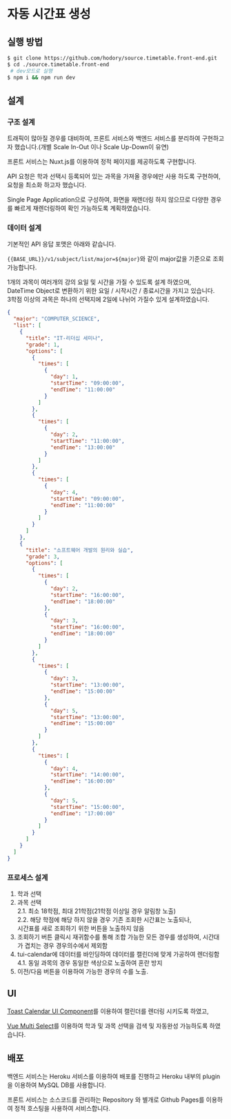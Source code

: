 # 자동 시간표 생성

## 실행 방법

``` bash
$ git clone https://github.com/hodory/source.timetable.front-end.git
$ cd ./source.timetable.front-end
 # dev모드로 실행
$ npm i && npm run dev
```

## 설계
### 구조 설계

트래픽이 많아질 경우를 대비하여, 프론트 서비스와 백엔드 서비스를 분리하여 구현하고자 했습니다.(개별 Scale In-Out 이나 Scale Up-Down이 유연)

프론트 서비스는 Nuxt.js를 이용하여 정적 페이지를 제공하도록 구현합니다.

API 요청은 학과 선택시 등록되어 있는 과목을 가져올 경우에만 사용 하도록 구현하여, 요청을 최소화 하고자 했습니다.

Single Page Application으로 구성하여, 화면을 재렌더링 하지 않으므로 다양한 경우를 빠르게 재렌더링하여 확인 가능하도록 계획하였습니다. 

### 데이터 설계

기본적인 API 응답 포맷은 아래와 같습니다.

`{{BASE_URL}}/v1/subject/list/major=${major}`와 같이 major값을 기준으로 조회 가능합니다.

1개의 과목이 여러개의 강의 요일 및 시간을 가질 수 있도록 설계 하였으며,<br/>
DateTime Object로 변환하기 위한 요일 / 시작시간 / 종료시간을 가지고 있습니다.<br/>
3학점 이상의 과목은 하나의 선택지에 2일에 나뉘어 가질수 있게 설계하였습니다.

```json
{
  "major": "COMPUTER_SCIENCE",
  "list": [
    {
      "title": "IT-리더십 세미나",
      "grade": 1,
      "options": [
        {
          "times": [
            {
              "day": 1,
              "startTime": "09:00:00",
              "endTime": "11:00:00"
            }
          ]
        },
        {
          "times": [
            {
              "day": 2,
              "startTime": "11:00:00",
              "endTime": "13:00:00"
            }
          ]
        },
        {
          "times": [
            {
              "day": 4,
              "startTime": "09:00:00",
              "endTime": "11:00:00"
            }
          ]
        }
      ]
    },
    {
      "title": "소프트웨어 개발의 원리와 실습",
      "grade": 3,
      "options": [
        {
          "times": [
            {
              "day": 2,
              "startTime": "16:00:00",
              "endTime": "18:00:00"
            },
            {
              "day": 3,
              "startTime": "16:00:00",
              "endTime": "18:00:00"
            }
          ]
        },
        {
          "times": [
            {
              "day": 3,
              "startTime": "13:00:00",
              "endTime": "15:00:00"
            },
            {
              "day": 5,
              "startTime": "13:00:00",
              "endTime": "15:00:00"
            }
          ]
        },
        {
          "times": [
            {
              "day": 4,
              "startTime": "14:00:00",
              "endTime": "16:00:00"
            },
            {
              "day": 5,
              "startTime": "15:00:00",
              "endTime": "17:00:00"
            }
          ]
        }
      ]
    }
  ]
}    
```

### 프로세스 설계

1. 학과 선택
2. 과목 선택<br> 
  2.1. 최소 18학점, 최대 21학점(21학점 이상일 경우 알림창 노출)<br/>
  2.2. 해당 학점에 해당 하지 않을 경우 기존 조회한 시간표는 노출되나,<br/>
  시간표를 새로 조회하기 위한 버튼을 노출하지 않음
3. 조회하기 버튼 클릭시 재귀함수를 통해 조합 가능한 모든 경우를 생성하여, 시간대가 겹치는 경우 경우의수에서 제외함
4. tui-calendar에 데이터를 바인딩하여 데이터를 캘린더에 맞게 가공하여 렌더링함<br/>
  4.1. 동일 과목의 경우 동일한 색상으로 노출하여 혼란 방지
5. 이전/다음 버튼을 이용하여 가능한 경우의 수를 노출.

## UI

[Toast Calendar UI Component](https://github.com/nhn/toast-ui.vue-calendar)를 이용하여 캘린더를 렌더링 시키도록 하였고,

[Vue Multi Select](https://github.com/shentao/vue-multiselect)를 이용하여 학과 및 과목 선택을 검색 및 자동완성 가능하도록 하였습니다.

## 배포

백엔드 서비스는 Heroku 서비스를 이용하여 배포를 진행하고 Heroku 내부의 plugin을 이용하여 MySQL DB를 사용합니다.

프론트 서비스는 소스코드를 관리하는 Repository 와 별개로 Github Pages를 이용하여 정적 호스팅을 사용하여 서비스합니다.

